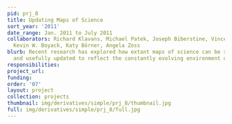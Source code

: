 ```yaml
---
pid: prj_8
title: Updating Maps of Science
sort_year: '2011'
date_range: Jan. 2011 to July 2011
collaborators: Richard Klavans, Michael Patek, Joseph Biberstine, Vincent Larivière,
  Kevin W. Boyack, Katy Börner, Angela Zoss
blurb: Recent research has explored how extant maps of science can be systematically
  and usefully updated to reflect the constantly evolving environment of science.
responsibilities: 
project_url: 
funding: 
order: '07'
layout: project
collection: projects
thumbnail: img/derivatives/simple/prj_8/thumbnail.jpg
full: img/derivatives/simple/prj_8/full.jpg
---
```

